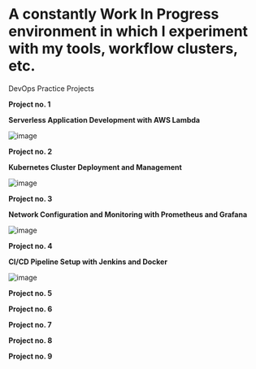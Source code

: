 
# A constantly Work In Progress environment in which I experiment with my tools, workflow clusters, etc.

DevOps Practice Projects

**Project no. 1**

 **Serverless Application Development with AWS Lambda**
 
![image](https://github.com/user-attachments/assets/2799f602-a276-40ec-bc16-2fe6ff9ed00f)

**Project no. 2**

**Kubernetes Cluster Deployment and Management**

![image](https://github.com/user-attachments/assets/64f785d8-edc3-4754-9feb-7c12a2c8fa0d)

**Project no. 3**

**Network Configuration and Monitoring with Prometheus and Grafana**

![image](https://github.com/user-attachments/assets/2f142a21-482a-4c83-a4fe-7af6ba26e28d)

**Project no. 4**

**CI/CD Pipeline Setup with Jenkins and Docker**

![image](https://github.com/user-attachments/assets/1ff5c62c-a04d-42ba-8fea-c97636abad69)

**Project no. 5**

**Project no. 6**

**Project no. 7**

**Project no. 8**

**Project no. 9**
